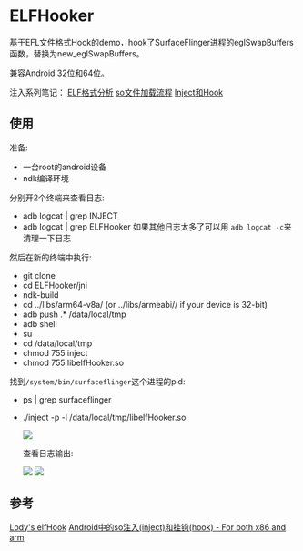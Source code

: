 # ELFHooker
基于EFL文件格式Hook的demo，hook了SurfaceFlinger进程的eglSwapBuffers函数，替换为new_eglSwapBuffers。

兼容Android 32位和64位。

注入系列笔记：
[ELF格式分析](https://melonwxd.github.io/2017/11/19/inject-1-elf/)
[so文件加载流程](https://melonwxd.github.io/2017/11/28/inject-2-so/)
[Inject和Hook](https://melonwxd.github.io/2017/12/01/inject-3-hook/)

## 使用
准备:
- 一台root的android设备
- ndk编译环境

分别开2个终端来查看日志:
- adb logcat | grep INJECT
- adb logcat | grep ELFHooker
  如果其他日志太多了可以用 `adb logcat -c`来清理一下日志

然后在新的终端中执行:
- git clone 
- cd ELFHooker/jni
- ndk-build
- cd ../libs/arm64-v8a/ (or ../libs/armeabi// if your device is 32-bit)
- adb push .* /data/local/tmp
- adb shell
- su
- cd /data/local/tmp
- chmod 755 inject
- chmod 755 libelfHooker.so 

找到`/system/bin/surfaceflinger`这个进程的pid:
- ps | grep surfaceflinger
- ./inject -p <pid> -l /data/local/tmp/libelfHooker.so  
  
  ![](http://owu391pls.bkt.clouddn.com/cmdlog.png)  
  
  查看日志输出:  
  
  ![](http://owu391pls.bkt.clouddn.com/injectlog.png)
  ![](http://owu391pls.bkt.clouddn.com/hookerlog.png)





## 参考
[Lody's elfHook](https://github.com/asLody/ElfHook)
[ Android中的so注入(inject)和挂钩(hook) - For both x86 and arm](http://blog.csdn.net/jinzhuojun/article/details/9900105)
